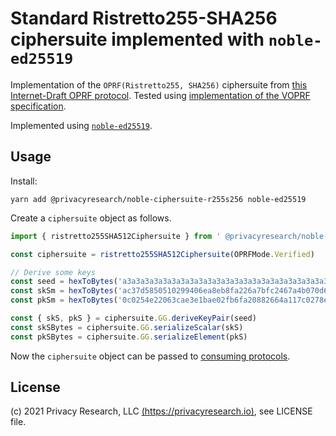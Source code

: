 # Standard Ristretto255-SHA256 ciphersuite implemented with `noble-ed25519`

Implementation of the `OPRF(Ristretto255, SHA256)` ciphersuite from [this Internet-Draft OPRF protocol](https://tools.ietf.org/html/draft-irtf-cfrg-voprf).
Tested using [implementation of the VOPRF specification](https://github.com/privacyresearchgroup/oprf-ts).

Implemented using [`noble-ed25519`](https://github.com/paulmillr/noble-ed25519).
## Usage

Install:

```
yarn add @privacyresearch/noble-ciphersuite-r255s256 noble-ed25519
```
Create a `ciphersuite` object as follows.

```typescript
import { ristretto255SHA512Ciphersuite } from ' @privacyresearch/noble-ciphersuite-r255s256'

const ciphersuite = ristretto255SHA512Ciphersuite(OPRFMode.Verified)

// Derive some keys
const seed = hexToBytes('a3a3a3a3a3a3a3a3a3a3a3a3a3a3a3a3a3a3a3a3a3a3a3a3a3a3a3a3a3a3a3a3')
const skSm = hexToBytes('ac37d5850510299406ea8eb8fa226a7bfc2467a4b070d6c7bf667948b9600b00')
const pkSm = hexToBytes('0c0254e22063cae3e1bae02fb6fa20882664a117c0278eda6bda3372c0dd9860')

const { skS, pkS } = ciphersuite.GG.deriveKeyPair(seed)
const skSBytes = ciphersuite.GG.serializeScalar(skS)
const pkSBytes = ciphersuite.GG.serializeElement(pkS)

```
Now the `ciphersuite` object can be passed to [consuming protocols](https://github.com/privacyresearchgroup/oprf-ts).

## License

(c) 2021 Privacy Research, LLC [(https://privacyresearch.io)](https://privacyresearch.io), see LICENSE file.
